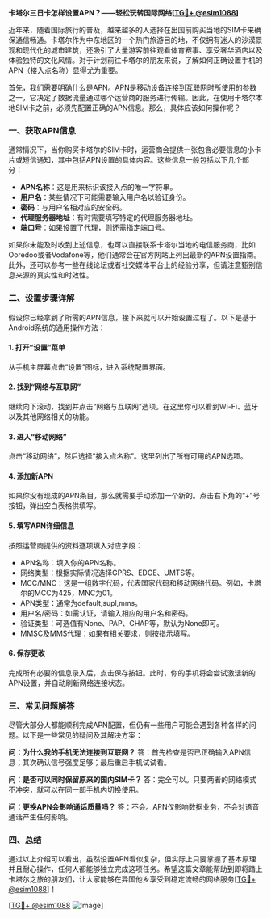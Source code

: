 **卡塔尔三日卡怎样设置APN？——轻松玩转国际网络[[TG💪+ @esim1088](https://t.me/s/esim1088)]**

近年来，随着国际旅行的普及，越来越多的人选择在出国前购买当地的SIM卡来确保通信畅通。卡塔尔作为中东地区的一个热门旅游目的地，不仅拥有迷人的沙漠景观和现代化的城市建筑，还吸引了大量游客前往观看体育赛事、享受奢华酒店以及体验独特的文化风情。对于计划前往卡塔尔的朋友来说，了解如何正确设置手机的APN（接入点名称）显得尤为重要。

首先，我们需要明确什么是APN。APN是移动设备连接到互联网时所使用的参数之一，它决定了数据流量通过哪个运营商的服务进行传输。因此，在使用卡塔尔本地SIM卡之前，必须先配置正确的APN信息。那么，具体应该如何操作呢？

### 一、获取APN信息

通常情况下，当你购买卡塔尔的SIM卡时，运营商会提供一张包含必要信息的小卡片或短信通知，其中包括APN设置的具体内容。这些信息一般包括以下几个部分：

- **APN名称**：这是用来标识该接入点的唯一字符串。
- **用户名**：某些情况下可能需要输入用户名以验证身份。
- **密码**：与用户名相对应的安全码。
- **代理服务器地址**：有时需要填写特定的代理服务器地址。
- **端口号**：如果设置了代理，则还需指定端口号。

如果你未能及时收到上述信息，也可以直接联系卡塔尔当地的电信服务商，比如Ooredoo或者Vodafone等，他们通常会在官方网站上列出最新的APN设置指南。此外，还可以参考一些在线论坛或者社交媒体平台上的经验分享，但请注意甄别信息来源的真实性和时效性。

### 二、设置步骤详解

假设你已经拿到了所需的APN信息，接下来就可以开始设置过程了。以下是基于Android系统的通用操作方法：

#### 1. 打开“设置”菜单
从手机主屏幕点击“设置”图标，进入系统配置界面。

#### 2. 找到“网络与互联网”
继续向下滚动，找到并点击“网络与互联网”选项。在这里你可以看到Wi-Fi、蓝牙以及其他网络相关的功能。

#### 3. 进入“移动网络”
点击“移动网络”，然后选择“接入点名称”。这里列出了所有可用的APN选项。

#### 4. 添加新APN
如果你没有现成的APN条目，那么就需要手动添加一个新的。点击右下角的“+”号按钮，弹出空白表格供填写。

#### 5. 填写APN详细信息
按照运营商提供的资料逐项填入对应字段：
- APN名称：填入你的APN名称。
- 网络类型：根据实际情况选择GPRS、EDGE、UMTS等。
- MCC/MNC：这是一组数字代码，代表国家代码和移动网络代码。例如，卡塔尔的MCC为425，MNC为01。
- APN类型：通常为default,supl,mms。
- 用户名/密码：如需认证，请输入相应的用户名和密码。
- 验证类型：可选值有None、PAP、CHAP等，默认为None即可。
- MMSC及MMS代理：如果有相关要求，则按指示填写。

#### 6. 保存更改
完成所有必要的信息录入后，点击保存按钮。此时，你的手机将会尝试激活新的APN设置，并自动刷新网络连接状态。

### 三、常见问题解答

尽管大部分人都能顺利完成APN配置，但仍有一些用户可能会遇到各种各样的问题。以下是一些常见的疑问及其解决方案：

**问：为什么我的手机无法连接到互联网？**
答：首先检查是否已正确输入APN信息；其次确认信号强度足够；最后重启手机试试看。

**问：是否可以同时保留原来的国内SIM卡？**
答：完全可以。只要两者的网络模式不冲突，就可以在同一部手机内切换使用。

**问：更换APN会影响通话质量吗？**
答：不会。APN仅影响数据业务，不会对语音通话产生任何影响。

### 四、总结

通过以上介绍可以看出，虽然设置APN看似复杂，但实际上只要掌握了基本原理并且耐心操作，任何人都能够独立完成这项任务。希望这篇文章能帮助到即将踏上卡塔尔之旅的朋友们，让大家能够在异国他乡享受到稳定流畅的网络服务[[TG💪+ @esim1088](https://t.me/s/esim1088)]！

[[TG💪+ @esim1088](https://t.me/s/esim1088) ![Image](https://i.postimg.cc/4NQfJmqS/Snipaste-2025-05-13-00-14-12.png)]